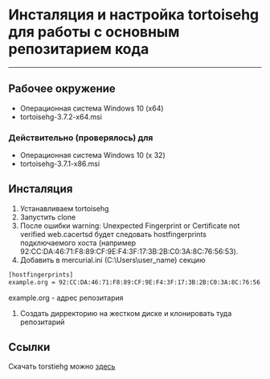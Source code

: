 ﻿# Инсталяция и настройка tortoisehg для работы с основным репозитарием кода #

---

## Рабочее окружение ##

* Операционная система Windows 10 (x64)
* tortoisehg-3.7.2-x64.msi

### Действительно (проверялось) для ###

* Операционная система Windows 10 (x 32)
* tortoisehg-3.7.1-x86.msi

## Инсталяция ##

1. Устанавливаем tortoisehg
1. Запустить clone
1. После ошибки warning: Unexpected Fingerprint or Certificate not verified web.cacertsd будет следовать hostfingerprints
 подключаемого хоста (например 92:CC:DA:46:71:F8:89:CF:9E:F4:3F:17:3B:2B:C0:3A:8C:76:56:53).
1. Добавить в mercurial.ini (C:\Users\user_name) секцию

 ```xml
 [hostfingerprints]
 example.org = 92:CC:DA:46:71:F8:89:CF:9E:F4:3F:17:3B:2B:C0:3A:8C:76:56:53
 ```

 example.org - адрес репозитария

1. Создать дирректорию на жестком диске и клонировать туда репозитарий

## Ссылки ##

Скачать torstiehg можно [здесь](http://tortoisehg.bitbucket.org/download/index.html)